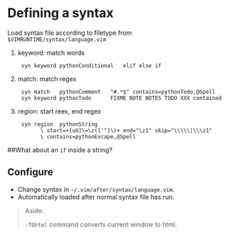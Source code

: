 Defining a syntax
=================

Load syntax file according to filetype from `$VIMRUNTIME/syntax/language.vim`

1. keyword: match words

        syn keyword pythonConditional	elif else if

2. match: match regex

        syn match   pythonComment	"#.*$" contains=pythonTodo,@Spell
        syn keyword pythonTodo		FIXME NOTE NOTES TODO XXX contained

3. region: start reex, end regex

        syn region  pythonString
              \ start=+[uU]\=\z(['"]\)+ end="\z1" skip="\\\\\|\\\z1"
              \ contains=pythonEscape,@Spell

##What about an `if` inside a string?

Configure
---------

* Change syntax in `~/.vim/after/syntax/language.vim`.
* Automatically loaded after normal syntax file has run.

>Aside:
>
>`:TOhtml` command converts current window to html.
